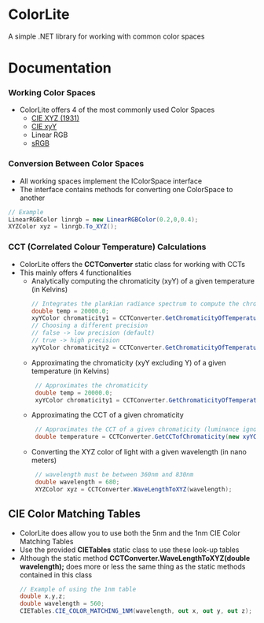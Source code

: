 # ColorLite
A simple .NET library for working with common color spaces

# Documentation
### Working Color Spaces
* ColorLite offers 4 of the most commonly used Color Spaces
  * [CIE XYZ (1931)](https://en.wikipedia.org/wiki/CIE_1931_color_space#Meaning_of_X,_Y_and_Z)
  * [CIE xyY](https://en.wikipedia.org/wiki/CIE_1931_color_space#CIE_xy_chromaticity_diagram_and_the_CIE_xyY_color_space)
  * Linear RGB
  * [sRGB](https://en.wikipedia.org/wiki/SRGB#sRGB_definition)

### Conversion Between Color Spaces
* All working spaces implement the IColorSpace interface
* The interface contains methods for converting one ColorSpace to another

```c#
// Example
LinearRGBColor linrgb = new LinearRGBColor(0.2,0,0.4);
XYZColor xyz = linrgb.To_XYZ();
```

### CCT (Correlated Colour Temperature) Calculations
* ColorLite offers the **CCTConverter** static class for working with CCTs
* This mainly offers 4 functionalities
  * Analytically computing the chromaticity (xyY) of a given temperature (in Kelvins)
     ```c#
     // Integrates the plankian radiance spectrum to compute the chromaticity
     double temp = 20000.0;
     xyYColor chromaticity1 = CCTConverter.GetChromaticityOfTemperature_Analytical(temp);
     // Choosing a different precision
     // false -> low precision (default)
     // true -> high precision
     xyYColor chromaticity2 = CCTConverter.GetChromaticityOfTemperature_Analytical(temp, true);
     ```
  * Approximating the chromaticity (xyY excluding Y) of a given temperature (in Kelvins)
    ```c#
     // Approximates the chromaticity
     double temp = 20000.0;
     xyYColor chromaticity1 = CCTConverter.GetChromaticityOfTemperature_Approximate(temp);
    ```
  * Approximating the CCT of a given chromaticity
    ```c#
     // Approximates the CCT of a given chromaticity (luminance ignored)
     double temperature = CCTConverter.GetCCTofChromaticity(new xyYColor(0.5,0.2,0.0));
    ```
  * Converting the XYZ color of light with a given wavelength (in nano meters)
    ```c#
     // wavelength must be between 360nm and 830nm
     double wavelength = 680;
     XYZColor xyz = CCTConverter.WaveLengthToXYZ(wavelength);
    ```
## CIE Color Matching Tables
* ColorLite does allow you to use both the 5nm and the 1nm CIE Color Matching Tables
* Use the provided **CIETables** static class to use these look-up tables
* Although the static method **CCTConverter.WaveLengthToXYZ(double wavelength);** does more or less the same thing as the static methods contained in this class
  ```C#
  // Example of using the 1nm table
  double x,y,z;
  double wavelength = 560;
  CIETables.CIE_COLOR_MATCHING_1NM(wavelength, out x, out y, out z);
  ```
